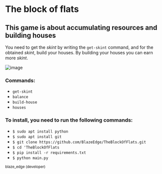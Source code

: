 # The block of flats

## This game is about accumulating resources and building houses

You need to get the *skint* by writing the `get-skint` command, and for the obtained *skint*, build your houses. By building your houses you can earn more *skint*.

![image](https://github.com/BlazeEdge/TheBlockOfFlats/assets/126488067/a57109c0-5ea9-4c04-a556-c4a503dbae1e)

### Commands:
* `get-skint`
* `balance`
* `build-house`
* `houses`

### To install, you need to run the following commands:

* `$ sudo apt install python`
* `$ sudo apt install git`
* `$ git clone https://github.com/BlazeEdge/TheBlockOfFlats.git`
* `$ cd 'TheBlockOfFlats`
* `$ pip install -r requirements.txt`
* `$ python main.py`

<sub>blaze_edge (developer)</sub>
